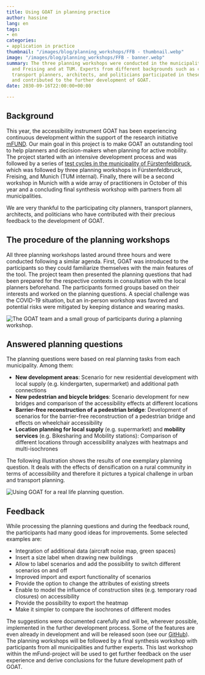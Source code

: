 ```yaml
---
title: Using GOAT in planning practice
author: hassine
lang: en
tags:
- en
categories:
- application in practice
thumbnail: "/images/blog/planning_workshops/FFB - thumbnail.webp"
image: "/images/blog/planning_workshops/FFB - banner.webp"
summary: The three planning workshops were conducted in the municipalities of Fürstenfeldbruck
  and Freising and at TUM. Experts from different backgrounds such as city planners,
  transport planners, architects, and politicians participated in these workshops
  and contributed to the further development of GOAT.
date: 2030-09-16T22:00:00+00:00

---
```

## Background

This year, the accessibility instrument GOAT has been experiencing continuous development within the support of the research initiative [mFUND](https://www.bmvi.de/DE/Themen/Digitales/mFund/Ueberblick/ueberblick.html). Our main goal in this project is to make GOAT an outstanding tool to help planners and decision-makers when planning for active mobility. The project started with an intensive development process and was followed by a series of [test cycles in the municipality of Fürstenfeldbruck](../2020-05-25-testcycles), which was followed by three planning workshops in Fürstenfeldbruck, Freising, and Munich (TUM internal). Finally, there will be a second workshop in Munich with a wide array of practitioners in October of this year and a concluding final synthesis workshop with partners from all municipalities.

We are very thankful to the participating city planners, transport planners, architects, and politicians who have contributed with their precious feedback to the development of GOAT.

## The procedure of the planning workshops

All three planning workshops lasted around three hours and were conducted following a similar agenda. First, GOAT was introduced to the participants so they could familiarize themselves with the main features of the tool. The project team then presented the planning questions that had been prepared for the respective contexts in consultation with the local planners beforehand. The participants formed groups based on their interests and worked on the planning questions. A special challenge was the COVID-19 situation, but an in-person workshop was favored and potential risks were mitigated by keeping distance and wearing masks.

![The GOAT team and a small group of participants during a planning workshop.](/images/blog/planning_workshops/images_FR_FFB.png "Planning workshops with practitioners.")

## Answered planning questions

The planning questions were based on real planning tasks from each municipality. Among them:

* **New development areas**: Scenario for new residential development with local supply (e.g. kindergarten, supermarket) and additional path connections
* **New pedestrian and bicycle bridges**: Scenario development for new bridges and comparison of the accessibility effects at different locations
* **Barrier-free reconstruction of a pedestrian bridge**: Development of scenarios for the barrier-free reconstruction of a pedestrian bridge and effects on wheelchair accessibility
* **Location planning for local supply** (e.g. supermarket) and **mobility services** (e.g. Bikesharing and Mobility stations): Comparison of different locations through accessibility analyzes with heatmaps and multi-isochrones

The following illustration shows the results of one exemplary planning question. It deals with the effects of densification on a rural community in terms of accessibility and therefore it pictures a typical challenge in urban and transport planning.

![Using GOAT for a real life planning question.](/images/blog/planning_workshops/Blogpost_planning_workshop_graphic.png "Scenario building with GOAT")

## Feedback

While processing the planning questions and during the feedback round, the participants had many good ideas for improvements.
Some selected examples are:

* Integration of additional data (aircraft noise map, green spaces)
* Insert a size label when drawing new buildings
* Allow to label scenarios and add the possibility to switch different scenarios on and off
* Improved import and export functionality of scenarios
* Provide the option to change the attributes of existing streets
* Enable to model the influence of construction sites (e.g. temporary road closures) on accessibility
* Provide the possibility to export the heatmap
* Make it simpler to compare the isochrones of different modes

The suggestions were documented carefully and will be, wherever possible, implemented in the further development process. Some of the features are even already in development and will be released soon (see our [GitHub](https://github.com/goat-community/goat)). The planning workshops will be followed by a final synthesis workshop with participants from all municipalities and further experts. This last workshop within the mFund-project will be used to get further feedback on the user experience and derive conclusions for the future development path of GOAT.